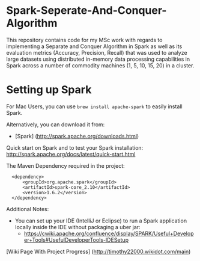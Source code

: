 # Spark-Seperate-And-Conquer-Algorithm

This repository contains code for my MSc work with regards to implementing a Separate and Conquer Algorithm in Spark 
as well as its evaluation metrics (Accuracy, Precision, Recall) that was used to analyze large datasets using distributed in-memory
data processing capabilities in Spark across a number of commodity machines (1, 5, 10, 15, 20) in a cluster.

# Setting up Spark

For Mac Users, you can use ```brew install apache-spark``` to easily install Spark.

Alternatively, you can download it from:
* [Spark] (http://spark.apache.org/downloads.html)

Quick start on Spark and to test your Spark installation:
http://spark.apache.org/docs/latest/quick-start.html

The Maven Dependency required in the project:
```
  <dependency>
      <groupId>org.apache.spark</groupId>
      <artifactId>spark-core_2.10</artifactId>
      <version>1.6.2</version>
  </dependency>
```

Additional Notes:
- You can set up your IDE (IntelliJ or Eclipse) to run a Spark application locally inside the IDE without packaging a uber jar:
	* https://cwiki.apache.org/confluence/display/SPARK/Useful+Developer+Tools#UsefulDeveloperTools-IDESetup

[Wiki Page With Project Progress] (http://timothy22000.wikidot.com/main)
